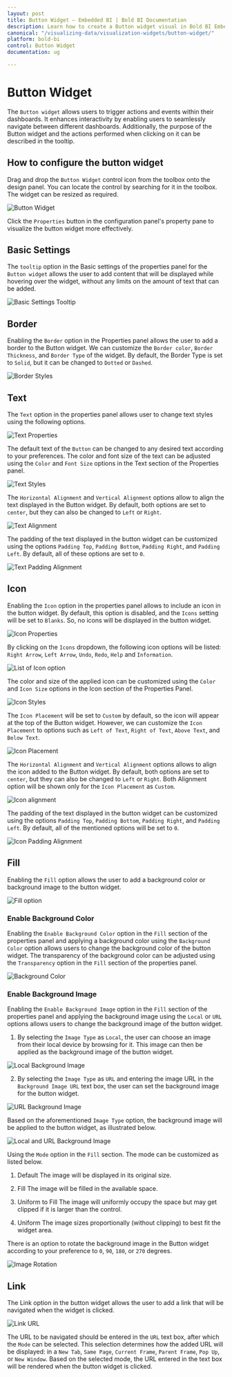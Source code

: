 ```yaml
---
layout: post
title: Button Widget – Embedded BI | Bold BI Documentation
description: Learn how to create a Button widget visual in Bold BI Embedded dashboard, configure data fields and other settings.
canonical: "/visualizing-data/visualization-widgets/button-widget/"
platform: bold-bi
control: Button Widget
documentation: ug

---
```


# Button Widget

The `Button widget` allows users to trigger actions and events within their dashboards. It enhances interactivity by enabling users to seamlessly navigate between different dashboards. Additionally, the purpose of the Button widget and the actions performed when clicking on it can be described in the tooltip.

## How to configure the button widget

Drag and drop the `Button Widget` control icon from the toolbox onto the design panel. You can locate the control by searching for it in the toolbox. The widget can be resized as required.

![Button Widget](/static/assets/visualizing-data/visualization-widgets/images/button-widget/button-widget-dragdrop.png)

Click the `Properties` button in the configuration panel's property pane to visualize the button widget more effectively.

## Basic Settings

The `tooltip` option in the Basic settings of the properties panel for the `Button widget` allows the user to add content that will be displayed while hovering over the widget, without any limits on the amount of text that can be added.

![Basic Settings Tooltip](/static/assets/visualizing-data/visualization-widgets/images/button-widget/basic-settings-tooltip.png)

## Border

Enabling the `Border` option in the Properties panel allows the user to add a border to the Button widget. We can customize the `Border color`, `Border Thickness`, and `Border Type` of the widget. By default, the Border Type is set to `Solid`, but it can be changed to `Dotted` or `Dashed`.

![Border Styles](/static/assets/visualizing-data/visualization-widgets/images/button-widget/border-styles.png)

## Text

The `Text` option in the properties panel allows user to change text styles using the following options.

![Text Properties](/static/assets/visualizing-data/visualization-widgets/images/button-widget/text-properties.png)

The default text of the `Button` can be changed to any desired text according to your preferences. The color and font size of the text can be adjusted using the `Color` and `Font Size` options in the Text section of the Properties panel.

![Text Styles](/static/assets/visualizing-data/visualization-widgets/images/button-widget/text-styles.png)

The `Horizontal Alignment` and `Vertical Alignment` options allow to align the text displayed in the Button widget. By default, both options are set to `center`, but they can also be changed to `Left` or `Right`.

![Text Alignment](/static/assets/visualizing-data/visualization-widgets/images/button-widget/text-alignment.png)

The padding of the text displayed in the button widget can be customized using the options `Padding Top`, `Padding Bottom`, `Padding Right`, and `Padding Left`. By default, all of these options are set to `0`.

![Text Padding Alignment](/static/assets/visualizing-data/visualization-widgets/images/button-widget/text-padding-alignment.png)

## Icon

Enabling the `Icon` option in the properties panel allows to include an icon in the button widget. By default, this option is disabled, and the `Icons` setting will be set to `Blanks`. So, no icons will be displayed in the button widget.

![Icon Properties](/static/assets/visualizing-data/visualization-widgets/images/button-widget/icon-properties.png)

By clicking on the `Icons` dropdown, the following icon options will be listed: `Right Arrow`, `Left Arrow`, `Undo`, `Redo`, `Help` and `Information`.

![List of Icon option](/static/assets/visualizing-data/visualization-widgets/images/button-widget/icon-option.png)

The color and size of the applied icon can be customized using the `Color` and `Icon Size` options in the Icon section of the Properties Panel.

![Icon Styles](/static/assets/visualizing-data/visualization-widgets/images/button-widget/icon-styles.png)

The `Icon Placement` will be set to `Custom` by default, so the icon will appear at the top of the Button widget. However, we can customize the `Icon Placement` to options such as `Left of Text`, `Right of Text`, `Above Text`, and `Below Text`.

![Icon Placement](/static/assets/visualizing-data/visualization-widgets/images/button-widget/icon-placement.png)

The `Horizontal Alignment` and `Vertical Alignment` options allows to align the icon added to the Button widget. By default, both options are set to `center`, but they can also be changed to `Left` or `Right`. Both Alignment option will be shown only for the `Icon Placement` as `Custom`.

![Icon alignment](/static/assets/visualizing-data/visualization-widgets/images/button-widget/icon-alignment.png)

The padding of the text displayed in the button widget can be customized using the options `Padding Top`, `Padding Bottom`, `Padding Right`, and `Padding Left`. By default, all of the mentioned options will be set to `0`.

![Icon Padding Alignment](/static/assets/visualizing-data/visualization-widgets/images/button-widget/icon-padding-alignment.png)

## Fill

Enabling the `Fill` option allows the user to add a background color or background image to the button widget.

![Fill option](/static/assets/visualizing-data/visualization-widgets/images/button-widget/fill-ui.png)

### Enable Background Color

Enabling the `Enable Background Color` option in the `Fill` section of the properties panel and applying a background color using the `Background Color` option allows users to change the background color of the button widget. The transparency of the background color can be adjusted using the `Transparency` option in the `Fill` section of the properties panel.

![Background Color](/static/assets/visualizing-data/visualization-widgets/images/button-widget/background-color.png)

### Enable Background Image

Enabling the `Enable Background Image` option in the `Fill` section of the properties panel and applying the background image using the `Local` or `URL` options allows users to change the background image of the button widget.

1. By selecting the `Image Type` as `Local`, the user can choose an image from their local device by browsing for it. This image can then be applied as the background image of the button widget.

![Local Background Image](/static/assets/visualizing-data/visualization-widgets/images/button-widget/local-background-image.png)

2. By selecting the `Image Type` as `URL` and entering the image URL in the `Background Image URL` text box, the user can set the background image for the button widget.

![URL Background Image](/static/assets/visualizing-data/visualization-widgets/images/button-widget/url-background-image.png)

Based on the aforementioned `Image Type` option, the background image will be applied to the button widget, as illustrated below.

![Local and URL Background Image](/static/assets/visualizing-data/visualization-widgets/images/button-widget/local-url-background-image.png)

Using the `Mode` option in the `Fill` section. The mode can be customized as listed below.

1. Default
The image will be displayed in its original size.

2. Fill
The image will be filled in the available space.

3. Uniform to Fill
The image will uniformly occupy the space but may get clipped if it is larger than the control.

4. Uniform
The image sizes proportionally (without clipping) to best fit the widget area.

There is an option to rotate the background image in the Button widget according to your preference to `0`, `90`, `180`, or `270` degrees.

![Image Rotation](/static/assets/visualizing-data/visualization-widgets/images/button-widget/image-rotation.png)


## Link

The Link option in the button widget allows the user to add a link that will be navigated when the widget is clicked.

![Link URL](/static/assets/visualizing-data/visualization-widgets/images/button-widget/link-url.png)

The URL to be navigated should be entered in the `URL` text box, after which the `Mode` can be selected. This selection determines how the added URL will be displayed: in a `New Tab`, `Same Page`, `Current Frame`, `Parent Frame`, `Pop Up`, or `New Window`. Based on the selected mode, the URL entered in the text box will be rendered when the button widget is clicked.


